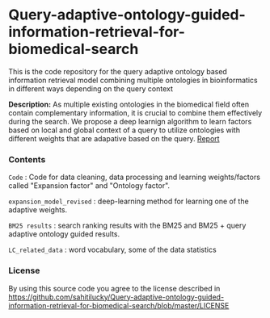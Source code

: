 # Query-adaptive-ontology-guided-information-retrieval-for-biomedical-search

This is the code repository for the query adaptive ontology based information retrieval model combining multiple ontologies in bioinformatics in different ways depending on the query context

**Description:** As multiple existing ontologies in the biomedical field often contain complementary information, it is crucial to combine them effectively during the search. We propose a deep learnign algorithm to learn factors based on local and global context of a query to utilize ontologies with different weights that are adapative based on the query. [Report](https://drive.google.com/file/d/1ys0GlE6mLwL86WdqOH5Qpyq88WPfWe6C/view?usp=sharing)   

### Contents

`Code` : Code for data cleaning, data processing and learning weights/factors called "Expansion factor" and "Ontology factor".

`expansion_model_revised` : deep-learning method for learning one of the adaptive weights.

`BM25 results` : search ranking results with the BM25 and BM25 + query adaptive ontology guided results.  

`LC_related_data` : word vocabulary, some of the data statistics

### License

By using this source code you agree to the license described in https://github.com/sahitilucky/Query-adaptive-ontology-guided-information-retrieval-for-biomedical-search/blob/master/LICENSE
